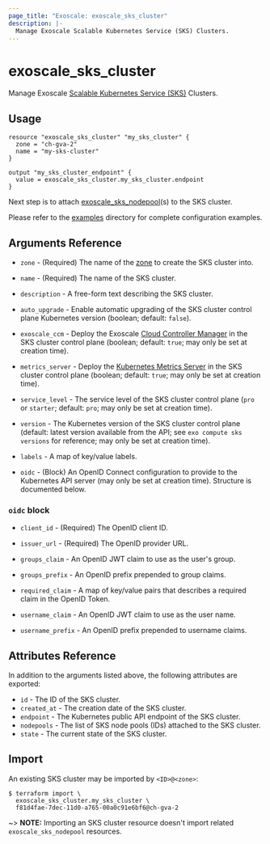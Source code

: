 ```yaml
---
page_title: "Exoscale: exoscale_sks_cluster"
description: |-
  Manage Exoscale Scalable Kubernetes Service (SKS) Clusters.
---
```


# exoscale\_sks\_cluster

Manage Exoscale [Scalable Kubernetes Service (SKS)](https://community.exoscale.com/documentation/sks/) Clusters.


## Usage

```hcl
resource "exoscale_sks_cluster" "my_sks_cluster" {
  zone = "ch-gva-2"
  name = "my-sks-cluster"
}

output "my_sks_cluster_endpoint" {
  value = exoscale_sks_cluster.my_sks_cluster.endpoint
}
```

Next step is to attach [exoscale_sks_nodepool](./sks_nodepool.md)(s) to the SKS cluster.

Please refer to the [examples](https://github.com/exoscale/terraform-provider-exoscale/tree/master/examples/)
directory for complete configuration examples.


## Arguments Reference

[zone]: https://www.exoscale.com/datacenters/
[ccm]: https://github.com/exoscale/exoscale-cloud-controller-manager/
[cni]: https://www.cni.dev/
[ms]: https://github.com/kubernetes-sigs/metrics-server/

* `zone` - (Required) The name of the [zone][zone] to create the SKS cluster into.
* `name` - (Required) The name of the SKS cluster.

* `description` - A free-form text describing the SKS cluster.
* `auto_upgrade` - Enable automatic upgrading of the SKS cluster control plane Kubernetes version (boolean; default: `false`).
* `exoscale_ccm` - Deploy the Exoscale [Cloud Controller Manager][ccm] in the SKS cluster control plane (boolean; default: `true`; may only be set at creation time).
* `metrics_server` - Deploy the [Kubernetes Metrics Server][ms] in the SKS cluster control plane (boolean; default: `true`; may only be set at creation time).
* `service_level` - The service level of the SKS cluster control plane (`pro` or `starter`; default: `pro`; may only be set at creation time).
* `version` - The Kubernetes version of the SKS cluster control plane (default: latest version available from the API; see `exo compute sks versions` for reference; may only be set at creation time).
* `labels` - A map of key/value labels.

* `oidc` - (Block) An OpenID Connect configuration to provide to the Kubernetes API server (may only be set at creation time). Structure is documented below.

### `oidc` block

* `client_id` - (Required) The OpenID client ID.
* `issuer_url` - (Required) The OpenID provider URL.

* `groups_claim` - An OpenID JWT claim to use as the user's group.
* `groups_prefix` - An OpenID prefix prepended to group claims.
* `required_claim` - A map of key/value pairs that describes a required claim in the OpenID Token.
* `username_claim` - An OpenID JWT claim to use as the user name.
* `username_prefix` - An OpenID prefix prepended to username claims.


## Attributes Reference

In addition to the arguments listed above, the following attributes are exported:

* `id` - The ID of the SKS cluster.
* `created_at` - The creation date of the SKS cluster.
* `endpoint` - The Kubernetes public API endpoint of the SKS cluster.
* `nodepools` - The list of SKS node pools (IDs) attached to the SKS cluster.
* `state` - The current state of the SKS cluster.


## Import

An existing SKS cluster may be imported by `<ID>@<zone>`:

```console
$ terraform import \
  exoscale_sks_cluster.my_sks_cluster \
  f81d4fae-7dec-11d0-a765-00a0c91e6bf6@ch-gva-2
```

~> **NOTE:** Importing an SKS cluster resource doesn't import related `exoscale_sks_nodepool` resources.
